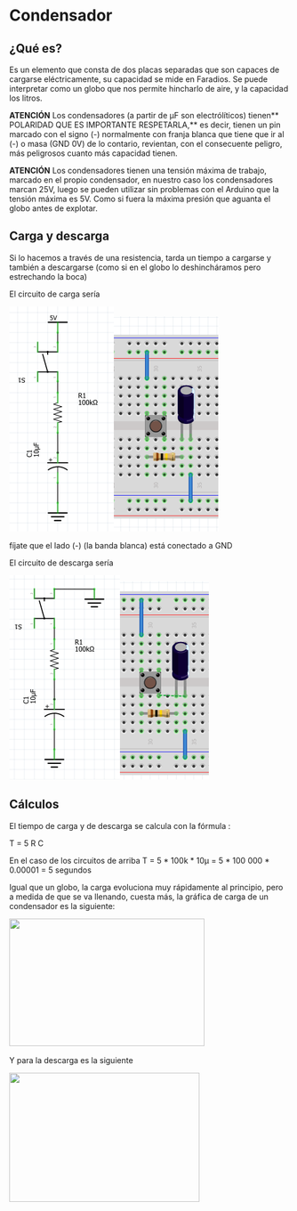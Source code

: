 
# Condensador

## ¿Qué es?

Es un elemento que consta de dos placas separadas que son capaces de cargarse eléctricamente, su capacidad se mide en Faradios. Se puede interpretar como un globo que nos permite hincharlo de aire, y la capacidad los litros.

**ATENCIÓN** Los condensadores (a partir de μF son electrólíticos) tienen** POLARIDAD QUE ES IMPORTANTE RESPETARLA,** es decir, tienen un pin marcado con el signo (-) normalmente con franja blanca que tiene que ir al (-) o masa (GND 0V) de lo contario, revientan, con el consecuente peligro, más peligrosos cuanto más capacidad tienen.

**ATENCIÓN** Los condensadores tienen una tensión máxima de trabajo, marcado en el propio condensador, en nuestro caso los condensadores marcan 25V, luego se pueden utilizar sin problemas con el Arduino que la tensión máxima es 5V. Como si fuera la máxima presión que aguanta el globo antes de explotar.



## Carga y descarga

Si lo hacemos a través de una resistencia, tarda un tiempo a cargarse y también a descargarse (como si en el globo lo deshincháramos pero estrechando la boca)

El circuito de carga sería

<img src="img/carga.png" height="404" /><img src="img/ctocarga.png" height="386" />

fíjate que el lado (-) (la banda blanca) está conectado a GND

El circuito de descarga sería

<img src="img/descarga.png" height="367" /><img src="img/ctodescarga.png" height="356" />

## Cálculos

El tiempo de carga y de descarga se calcula con la fórmula :

T = 5 R C

En el caso de los circuitos de arriba T = 5 * 100k * 10μ = 5 * 100 000 * 0.00001 = 5 segundos

Igual que un globo, la carga evoluciona muy rápidamente al principio, pero a medida de que se va llenando, cuesta más, la gráfica de carga de un condensador es la siguiente:

<img src="http://e-ducativa.catedu.es/44700165/aula/archivos/repositorio//2750/2951/html/img13.JPG" width="351" height="229" />

Y para la descarga es la siguiente

<img src="http://e-ducativa.catedu.es/44700165/aula/archivos/repositorio//2750/2951/html/img15.JPG" width="342" height="232" />

